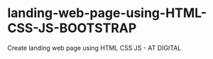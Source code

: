 # landing-web-page-using-HTML-CSS-JS-BOOTSTRAP
Create landing web page using HTML CSS JS - AT DIGITAL

